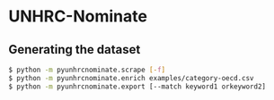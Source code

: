 # UNHRC-Nominate

## Generating the dataset
```bash
$ python -m pyunhrcnominate.scrape [-f]
$ python -m pyunhrcnominate.enrich examples/category-oecd.csv
$ python -m pyunhrcnominate.export [--match keyword1 orkeyword2]
```